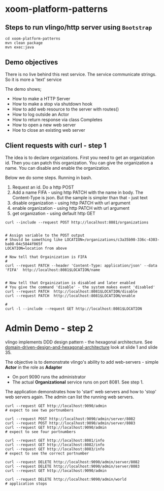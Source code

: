 # xoom-platform-patterns 

## Steps to run vlingo/http server using `Bootstrap`

```
cd xoom-platform-patterns
mvn clean package        
mvn exec:java
```


## Demo objectives

There is no live behind this rest service. The service communicate strings. So it is more a 'text' service

The demo shows;

* How to make a HTTP Server
* How to make a stop via shutdown hook
* How to add web resource to the server with routes()
* How to log outside an Actor
* How to return response via class Completes
* How to open a new web server
* Hoe to close an existing web server

## Client requests with curl - step 1

The idea is to declare organizations. First you need to get an organization id. Then you can patch this organization.
You can give the organization a name. You can disable and enable the organization.

Below we do some steps. Running in bash. 

1. Request an id. Do a http POST 
2. Add a name FIFA - using http PATCH with the name in body. The Content-Type is json. But the sample is simpler than that - just text
3. disable organization - using http PATCH with url argument
4. enable organization - using http PATCH with url argument
5. get organization - using default http GET
 
```
curl --include --request POST http://localhost:8081/organizations


# Assign variable to the POST output
# Should be something like LOCATION=/organizations/c3a35b98-336c-4303-ba08-04c5844f065f
LOCATION=location from above

# Now tell that Orgainization is FIFA
#
curl --request PATCH --header 'Content-Type: application/json' --data 'FIFA'  http://localhost:8081$LOCATION/name


# Now tell that Orgainization is disabled and later enabled
# You give the command 'disable' - the system makes event 'disabled'
curl --request PATCH  http://localhost:8081$LOCATION/disable
curl --request PATCH  http://localhost:8081$LOCATION/enable

# 
curl -l --include --request GET http://localhost:8081$LOCATION

```

# Admin Demo - step 2

vlingo implements DDD design pattern - the hexagonal architecture. See [domain-driven-design-and-hexagonal-architecture](https://www.slideshare.net/crishantha/domain-driven-design-and-hexagonal-architecture) look at slide 1 and slide 35.

The objective is to demonstrate vlingo's ability to add web-servers - simple **Actor** in the role as **Adapter**

* On port 9090 runs the administrator
* The actual **Organizational** service runs on port 8081. See step 1.

The application demonstrates how to 'start' web servers and how to 'stop' web servers again. 
The admin can list the running web servers.

```
curl --request GET http://localhost:9090/admin
# expect to see two portnumbers

curl --request POST http://localhost:9090/admin/server/8082
curl --request POST http://localhost:9090/admin/server/8083
curl --request GET http://localhost:9090/admin
# expect to see four portnumbers

curl --request GET http://localhost:8081/info
curl --request GET http://localhost:8082/info
curl --request GET http://localhost:8083/info
# expect to see the correct portnumber

curl --request DELETE http://localhost:9090/admin/server/8082
curl --request DELETE http://localhost:9090/admin/server/8083
curl --request GET http://localhost:9090/admin

curl --request DELETE http://localhost:9090/admin/world
# application stops

```


